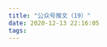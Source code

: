 ```yaml
---
title: "公众号推文（19）"
date: 2020-12-13 22:16:05
tags:
---
```


<head>
    <style>
        .weChatPostMainDiv {
            display: table;
        }
        .weChatPostPictureDiv {
            display: table-cell;
            width: 35%;
        }

        .weChatPostPicture {
            width: 100%;
            border-radius: 10%;
            float: left;
        }

        .weChatPostLinkDiv {
            width: 65%;
            float: inline-start;
            display: table-cell;
            vertical-align: middle;
        }

        .weChatPostLink {
            display: flex;
            align-items: center;
            justify-content: center;
            text-align: justify;
            margin: 0 auto;
            font-size: 24px;
        }

        a:link {
            color: black;
        }

        a:visited {
            color: gray;
        }
    </style>
</head>

<body><div class="weChatPostMainDiv"><div class="weChatPostPictureDiv"><a href="https://mp.weixin.qq.com/s/yvyajHBKSI-b3u_lh1YWmw" target="_blank"><img class="weChatPostPicture" src="https://i.loli.net/2020/12/13/UTXZ57ynOpagIFj.jpg" ></a></div><div class="weChatPostLinkDiv"><div class="weChatPostLink"><a href="https://mp.weixin.qq.com/s/yvyajHBKSI-b3u_lh1YWmw"><b>党课推 | 党员访谈</b></a></div></div></div></body>
